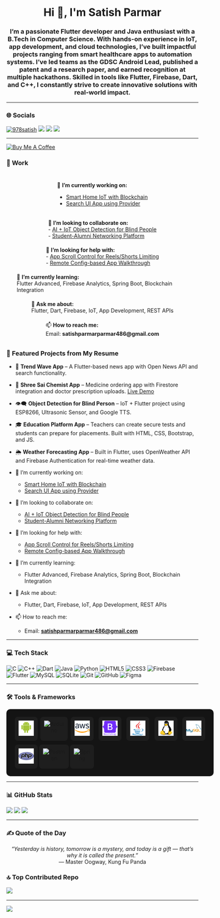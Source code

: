 <h1 align="center">Hi 👋, I'm Satish Parmar</h1>
<h3 align="center">
I’m a passionate Flutter developer and Java enthusiast with a B.Tech in Computer Science. With hands-on experience in IoT, app development, and cloud technologies, I’ve built impactful projects ranging from smart healthcare apps to automation systems. I’ve led teams as the GDSC Android Lead, published a patent and a research paper, and earned recognition at multiple hackathons. Skilled in tools like Flutter, Firebase, Dart, and C++, I constantly strive to create innovative solutions with real-world impact.
</h3>

---

### 🌐 Socials
<p align="left">
  <a href="https://twitter.com/978satish" target="_blank"><img src="https://img.shields.io/twitter/follow/978satish?logo=twitter&style=for-the-badge" alt="978satish" /></a>
  <a href="mailto:satishparmarparmar486@gmail.com"><img src="https://img.shields.io/badge/Gmail-satishparmarparmar486@gmail.com-red?style=for-the-badge&logo=gmail&logoColor=white"/></a>
  <a href="https://www.linkedin.com/in/satish-parmar-8021a5245/"><img src="https://img.shields.io/badge/LinkedIn-Satish%20Parmar-blue?style=for-the-badge&logo=linkedin&logoColor=white"/></a>
  <a href="https://satishparmar1.github.io/Portfolio/"><img src="https://img.shields.io/badge/Portfolio-Visit-blueviolet?style=for-the-badge&logo=githubpages&logoColor=white"/></a>
</p>

---

<a href="https://www.buymeacoffee.com/invite/SatishParmar1" target="_blank">
  <img src="https://img.shields.io/badge/Buy%20Me%20a%20Coffee-Support%20My%20Work-yellow?style=for-the-badge&logo=buy-me-a-coffee&logoColor=black" alt="Buy Me A Coffee"/>
</a>

### 🚀 Work

<div align="center" style="display: flex; flex-wrap: wrap; justify-content: center; text-align: left;">
  <div style="margin: 10px; max-width: 450px;">

  🔭 <strong>I’m currently working on:</strong><br>
  - <a href="https://github.com/SatishParmar1">Smart Home IoT with Blockchain</a><br>
  - <a href="https://github.com/SatishParmar1">Search UI App using Provider</a>
  </div>

  <div style="margin: 10px; max-width: 450px;">
  👯 <strong>I’m looking to collaborate on:</strong><br>
  - <a href="https://github.com/SatishParmar1">AI + IoT Object Detection for Blind People</a><br>
  - <a href="https://github.com/SatishParmar1">Student-Alumni Networking Platform</a>
  </div>

  <div style="margin: 10px; max-width: 450px;">
  🤝 <strong>I’m looking for help with:</strong><br>
  - <a href="https://github.com/SatishParmar1">App Scroll Control for Reels/Shorts Limiting</a><br>
  - <a href="https://github.com/SatishParmar1">Remote Config-based App Walkthrough</a>
  </div>

  <div style="margin: 10px; max-width: 450px;">
  🌱 <strong>I’m currently learning:</strong><br>
  Flutter Advanced, Firebase Analytics, Spring Boot, Blockchain Integration
  </div>

  <div style="margin: 10px; max-width: 450px;">
  💬 <strong>Ask me about:</strong><br>
  Flutter, Dart, Firebase, IoT, App Development, REST APIs
  </div>

  <div style="margin: 10px; max-width: 450px;">
  📫 <strong>How to reach me:</strong><br>
  Email: <strong>satishparmarparmar486@gmail.com</strong>
  </div>
</div>

### 📱 Featured Projects from My Resume
- 📰 **Trend Wave App** – A Flutter-based news app with Open News API and search functionality.
- 💊 **Shree Sai Chemist App** – Medicine ordering app with Firestore integration and doctor prescription uploads. [Live Demo](https://bit.ly/shreesaichemist)
- 👁️‍🗨️ **Object Detection for Blind Person** – IoT + Flutter project using ESP8266, Ultrasonic Sensor, and Google TTS.
- 🎓 **Education Platform App** – Teachers can create secure tests and students can prepare for placements. Built with HTML, CSS, Bootstrap, and JS.
- 🌦️ **Weather Forecasting App** – Built in Flutter, uses OpenWeather API and Firebase Authentication for real-time weather data.
- 🔭 I’m currently working on:
  - [Smart Home IoT with Blockchain](https://github.com/SatishParmar1)
  - [Search UI App using Provider](https://github.com/SatishParmar1)

- 👯 I’m looking to collaborate on:
  - [AI + IoT Object Detection for Blind People](https://github.com/SatishParmar1)
  - [Student-Alumni Networking Platform](https://github.com/SatishParmar1)

- 🤝 I’m looking for help with:
  - [App Scroll Control for Reels/Shorts Limiting](https://github.com/SatishParmar1)
  - [Remote Config-based App Walkthrough](https://github.com/SatishParmar1)

- 🌱 I’m currently learning:
  - Flutter Advanced, Firebase Analytics, Spring Boot, Blockchain Integration

- 💬 Ask me about:
  - Flutter, Dart, Firebase, IoT, App Development, REST APIs

- 📫 How to reach me:
  - Email: **satishparmarparmar486@gmail.com**

---

### 💻 Tech Stack
![C](https://img.shields.io/badge/c-%2300599C.svg?style=for-the-badge&logo=c&logoColor=white)
![C++](https://img.shields.io/badge/c++-%2300599C.svg?style=for-the-badge&logo=c%2B%2B&logoColor=white)
![Dart](https://img.shields.io/badge/dart-%230175C2.svg?style=for-the-badge&logo=dart&logoColor=white)
![Java](https://img.shields.io/badge/java-%23ED8B00.svg?style=for-the-badge&logo=openjdk&logoColor=white)
![Python](https://img.shields.io/badge/python-3670A0?style=for-the-badge&logo=python&logoColor=ffdd54)
![HTML5](https://img.shields.io/badge/html5-%23E34F26.svg?style=for-the-badge&logo=html5&logoColor=white)
![CSS3](https://img.shields.io/badge/css3-%231572B6.svg?style=for-the-badge&logo=css3&logoColor=white)
![Firebase](https://img.shields.io/badge/firebase-%23039BE5.svg?style=for-the-badge&logo=firebase)
![Flutter](https://img.shields.io/badge/Flutter-%2302569B.svg?style=for-the-badge&logo=Flutter&logoColor=white)
![MySQL](https://img.shields.io/badge/mysql-4479A1.svg?style=for-the-badge&logo=mysql&logoColor=white)
![SQLite](https://img.shields.io/badge/sqlite-%2307405e.svg?style=for-the-badge&logo=sqlite&logoColor=white)
![Git](https://img.shields.io/badge/git-%23F05033.svg?style=for-the-badge&logo=git&logoColor=white)
![GitHub](https://img.shields.io/badge/github-%23121011.svg?style=for-the-badge&logo=github&logoColor=white)
![Figma](https://img.shields.io/badge/figma-%23F24E1E.svg?style=for-the-badge&logo=figma&logoColor=white)

---

### 🛠️ Tools & Frameworks
<div align="center" style="display: grid; grid-template-columns: repeat(auto-fill, minmax(60px, 1fr)); gap: 10px; justify-items: center; background-color: #141414; padding: 20px; border-radius: 10px; width: 100%; max-width: 900px; height: auto;">
  <div style="background-color: #1e1e1e; padding: 10px; border-radius: 8px;">
    <img src="https://raw.githubusercontent.com/devicons/devicon/master/icons/android/android-original-wordmark.svg" width="40" height="40" alt="Android"/>
  </div>
  <div style="background-color: #1e1e1e; padding: 10px; border-radius: 8px;">
    <img src="https://cdn.worldvectorlogo.com/logos/arduino-1.svg" width="40" height="40" alt="Arduino"/>
  </div>
  <div style="background-color: #1e1e1e; padding: 10px; border-radius: 8px;">
    <img src="https://raw.githubusercontent.com/devicons/devicon/master/icons/amazonwebservices/amazonwebservices-original-wordmark.svg" width="40" height="40" alt="AWS"/>
  </div>
  <div style="background-color: #1e1e1e; padding: 10px; border-radius: 8px;">
    <img src="https://raw.githubusercontent.com/devicons/devicon/master/icons/bootstrap/bootstrap-plain-wordmark.svg" width="40" height="40" alt="Bootstrap"/>
  </div>
  <div style="background-color: #1e1e1e; padding: 10px; border-radius: 8px;">
    <img src="https://raw.githubusercontent.com/devicons/devicon/master/icons/java/java-original.svg" width="40" height="40" alt="Java"/>
  </div>
  <div style="background-color: #1e1e1e; padding: 10px; border-radius: 8px;">
    <img src="https://raw.githubusercontent.com/devicons/devicon/master/icons/linux/linux-original.svg" width="40" height="40" alt="Linux"/>
  </div>
  <div style="background-color: #1e1e1e; padding: 10px; border-radius: 8px;">
    <img src="https://raw.githubusercontent.com/devicons/devicon/master/icons/mysql/mysql-original-wordmark.svg" width="40" height="40" alt="MySQL"/>
  </div>
  <div style="background-color: #1e1e1e; padding: 10px; border-radius: 8px;">
    <img src="https://raw.githubusercontent.com/devicons/devicon/master/icons/php/php-original.svg" width="40" height="40" alt="PHP"/>
  </div>
  <div style="background-color: #1e1e1e; padding: 10px; border-radius: 8px;">
    <img src="https://www.vectorlogo.zone/logos/getpostman/getpostman-icon.svg" width="40" height="40" alt="Postman"/>
  </div>
  <div style="background-color: #1e1e1e; padding: 10px; border-radius: 8px;">
    <img src="https://www.vectorlogo.zone/logos/springio/springio-icon.svg" width="40" height="40" alt="Spring"/>
  </div>
</div>

---

### 📊 GitHub Stats
![](https://github-readme-stats.vercel.app/api?username=SatishParmar1&theme=dark&hide_border=false&include_all_commits=true&count_private=true)
![](https://nirzak-streak-stats.vercel.app/?user=SatishParmar1&theme=dark&hide_border=false)
![](https://github-readme-stats.vercel.app/api/top-langs/?username=SatishParmar1&theme=dark&hide_border=false&layout=compact)

---

### ✍️ Quote of the Day
<p align="center"><em>“Yesterday is history, tomorrow is a mystery, and today is a gift — that’s why it is called the present.”</em><br/>— Master Oogway, Kung Fu Panda</p>

### 🔝 Top Contributed Repo
![](https://github-contributor-stats.vercel.app/api?username=SatishParmar1&limit=5&theme=dark&combine_all_yearly_contributions=true)

---
[![](https://visitcount.itsvg.in/api?id=SatishParmar1&icon=0&color=0)](https://visitcount.itsvg.in)
```
